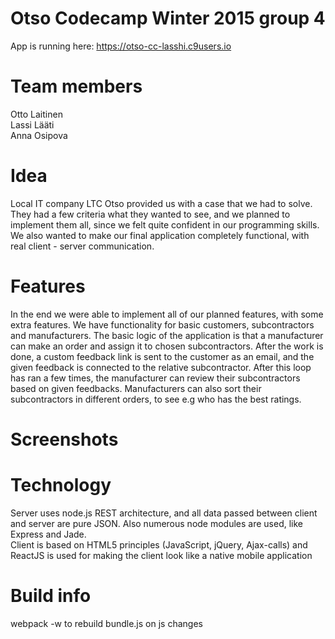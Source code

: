 # Otso Codecamp Winter 2015 group 4
App is running here: https://otso-cc-lasshi.c9users.io

# Team members
Otto Laitinen  
Lassi Lääti  
Anna Osipova  

# Idea
Local IT company LTC Otso provided us with a case that we had to solve. They had a few criteria what they wanted to see, and we planned to implement them all, since we felt quite confident in our programming skills. We also wanted to make our final application completely functional, with real client - server communication.

# Features
In the end we were able to implement all of our planned features, with some extra features. We have functionality for basic customers, subcontractors and manufacturers. The basic logic of the application is that a manufacturer can make an order and assign it to chosen subcontractors. After the work is done, a custom feedback link is sent to the customer as an email, and the given feedback is connected to the relative subcontractor. After this loop has ran a few times, the manufacturer can review their subcontractors based on given feedbacks. Manufacturers can also sort their subcontractors in different orders, to see e.g who has the best ratings.

# Screenshots

# Technology
Server uses node.js REST architecture, and all data passed between client and server are pure JSON. Also numerous node modules are used, like Express and Jade.  
Client is based on HTML5 principles (JavaScript, jQuery, Ajax-calls) and ReactJS is used for making the client look like a native mobile application
# Build info
webpack -w to rebuild bundle.js on js changes
